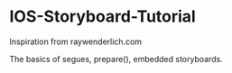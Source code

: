 # IOS-Storyboard-Tutorial
Inspiration from raywenderlich.com

The basics of segues, prepare(), embedded storyboards.
